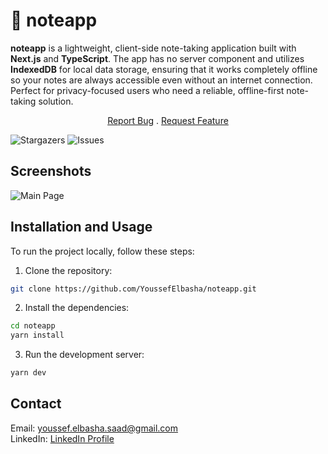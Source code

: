 # 📝 noteapp
**noteapp** is a lightweight, client-side note-taking application built with **Next.js** and **TypeScript**. The app has no server component and utilizes **IndexedDB** for local data storage, ensuring that it works completely offline so your notes are always accessible even without an internet connection. Perfect for privacy-focused users who need a reliable, offline-first note-taking solution.

<p align="center">
<a href="https://github.com/YoussefElbasha/noteapp/issues">Report Bug</a> . <a href="https://github.com/YoussefElbasha/noteapp/issues">Request Feature</a>
</p>

![Stargazers](https://img.shields.io/github/stars/YoussefElbasha/noteapp?style=social) ![Issues](https://img.shields.io/github/issues/YoussefElbasha/noteapp) 

## Screenshots
![Main Page](https://i.imgur.com/4uF9fWR.png)

## Installation and Usage
To run the project locally, follow these steps:

1. Clone the repository:

```bash
git clone https://github.com/YoussefElbasha/noteapp.git
```

2. Install the dependencies:

```bash
cd noteapp
yarn install
```

3. Run the development server:

```bash
yarn dev
```
## Contact

Email: youssef.elbasha.saad@gmail.com <br>
LinkedIn: [LinkedIn Profile](https://www.linkedin.com/in/youssef-elbasha/ "LinkedIn Profile")

